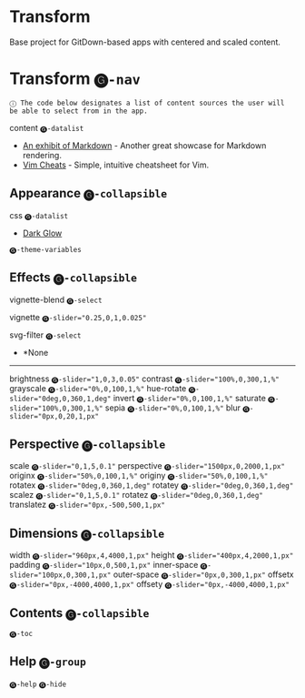 # Transform
Base project for GitDown-based apps with centered and scaled content.

# Transform `🅖-nav`

`ⓘ The code below designates a list of content sources the user will be able to select from in the app.`

content `🅖-datalist`
- [An exhibit of Markdown](https://gist.github.com/deb74713e6aff8fdfce2) - Another great showcase for Markdown rendering.
- [Vim Cheats](https://gist.github.com/c002acb756d5cf09b1ad98494a81baa3) - Simple, intuitive cheatsheet for Vim.

## Appearance `🅖-collapsible`

css `🅖-datalist`
- [Dark Glow](https://gist.github.com/c6d0a4d16b627d72563b43b60a164c31)

`🅖-theme-variables`

## Effects `🅖-collapsible`

vignette-blend `🅖-select`

vignette `🅖-slider="0.25,0,1,0.025"`

svg-filter `🅖-select`
- *None

---

brightness `🅖-slider="1,0,3,0.05"`
contrast `🅖-slider="100%,0,300,1,%"`
grayscale `🅖-slider="0%,0,100,1,%"`
hue-rotate `🅖-slider="0deg,0,360,1,deg"`
invert `🅖-slider="0%,0,100,1,%"`
saturate `🅖-slider="100%,0,300,1,%"`
sepia `🅖-slider="0%,0,100,1,%"`
blur `🅖-slider="0px,0,20,1,px"`

## Perspective `🅖-collapsible`

scale `🅖-slider="0,1,5,0.1"`
perspective `🅖-slider="1500px,0,2000,1,px"`
originx `🅖-slider="50%,0,100,1,%"`
originy `🅖-slider="50%,0,100,1,%"`
rotatex `🅖-slider="0deg,0,360,1,deg"`
rotatey `🅖-slider="0deg,0,360,1,deg"`
scalez `🅖-slider="0,1,5,0.1"`
rotatez `🅖-slider="0deg,0,360,1,deg"`
translatez `🅖-slider="0px,-500,500,1,px"`

## Dimensions `🅖-collapsible`

width `🅖-slider="960px,4,4000,1,px"`
height `🅖-slider="400px,4,2000,1,px"`
padding `🅖-slider="10px,0,500,1,px"`
inner-space `🅖-slider="100px,0,300,1,px"`
outer-space `🅖-slider="0px,0,300,1,px"`
offsetx `🅖-slider="0px,-4000,4000,1,px"`
offsety `🅖-slider="0px,-4000,4000,1,px"`

## Contents `🅖-collapsible`

`🅖-toc`

## Help `🅖-group`

`🅖-help`
`🅖-hide`